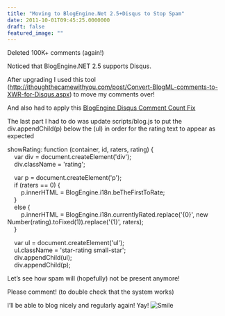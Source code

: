 ```yaml
---
title: "Moving to BlogEngine.Net 2.5+Disqus to Stop Spam"
date: 2011-10-01T09:45:25.0000000
draft: false
featured_image: ""
---
```


<p>Deleted 100K+ comments (again!)</p>  <p>Noticed that BlogEngine.NET 2.5 supports Disqus. </p>  <p>After upgrading I used this tool (<a title="http://ithoughthecamewithyou.com/post/Convert-BlogML-comments-to-XWR-for-Disqus.aspx" href="http://ithoughthecamewithyou.com/post/Convert-BlogML-comments-to-XWR-for-Disqus.aspx">http://ithoughthecamewithyou.com/post/Convert-BlogML-comments-to-XWR-for-Disqus.aspx</a>) to move my comments over!</p>  <p>And also had to apply this <a href="http://surinder.computing-studio.com/post/2011/07/27/BlogEngine-Disqus-Comment-Count-Fix.aspx">BlogEngine Disqus Comment Count Fix</a></p>  <p>The last part I had to do was update scripts/blog.js to put the div.appendChild(p) below the (ul) in order for the rating text to appear as expected</p>  <p>showRating: function (container, id, raters, rating) {   <br />&#160;&#160;&#160; var div = document.createElement('div');    <br />&#160;&#160;&#160; div.className = 'rating';</p>  <p>&#160;&#160;&#160; var p = document.createElement('p');   <br />&#160;&#160;&#160; if (raters == 0) {    <br />&#160;&#160;&#160;&#160;&#160;&#160;&#160; p.innerHTML = BlogEngine.i18n.beTheFirstToRate;    <br />&#160;&#160;&#160; }    <br />&#160;&#160;&#160; else {    <br />&#160;&#160;&#160;&#160;&#160;&#160;&#160; p.innerHTML = BlogEngine.i18n.currentlyRated.replace('{0}', new Number(rating).toFixed(1)).replace('{1}', raters);    <br />&#160;&#160;&#160; }</p>  <p>&#160;&#160;&#160; var ul = document.createElement('ul');   <br />&#160;&#160;&#160; ul.className = 'star-rating small-star';    <br />&#160;&#160;&#160; div.appendChild(ul);    <br />&#160;&#160;&#160; div.appendChild(p);    <br /></p>  <p>Let’s see how spam will (hopefully) not be present anymore!</p>  <p>Please comment! (to double check that the system works)</p>  <p>I’ll be able to blog nicely and regularly again! Yay! <img style="border-bottom-style: none; border-left-style: none; border-top-style: none; border-right-style: none" class="wlEmoticon wlEmoticon-smile" alt="Smile" src="/wlEmoticon-smile_8.png" /></p>